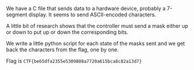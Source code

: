 We have a C file that sends data to a hardware device, probably a 7-segment display. It seems to send ASCII-encoded characters. 

A little bit of research shows that the controller must send a mask either up or down to put up or down the corresponding bits.

We write a little python script for each state of the masks sent and we get back the characters from the flag, one by one.

Flag is `CTF{be65dfa2355e5309808a7720a615bca8c82a13d7}`
